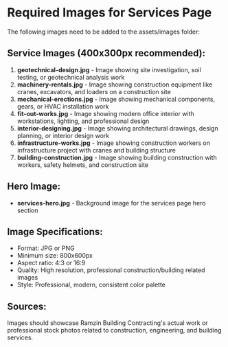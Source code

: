 # Required Images for Services Page

The following images need to be added to the assets/images folder:

## Service Images (400x300px recommended):
1. **geotechnical-design.jpg** - Image showing site investigation, soil testing, or geotechnical analysis work
2. **machinery-rentals.jpg** - Image showing construction equipment like cranes, excavators, and loaders on a construction site
3. **mechanical-erections.jpg** - Image showing mechanical components, gears, or HVAC installation work
4. **fit-out-works.jpg** - Image showing modern office interior with workstations, lighting, and professional design
5. **interior-designing.jpg** - Image showing architectural drawings, design planning, or interior design work
6. **infrastructure-works.jpg** - Image showing construction workers on infrastructure project with cranes and building structure
7. **building-construction.jpg** - Image showing building construction with workers, safety helmets, and construction site

## Hero Image:
- **services-hero.jpg** - Background image for the services page hero section

## Image Specifications:
- Format: JPG or PNG
- Minimum size: 800x600px
- Aspect ratio: 4:3 or 16:9
- Quality: High resolution, professional construction/building related images
- Style: Professional, modern, consistent color palette

## Sources:
Images should showcase Ramzin Building Contracting's actual work or professional stock photos related to construction, engineering, and building services.